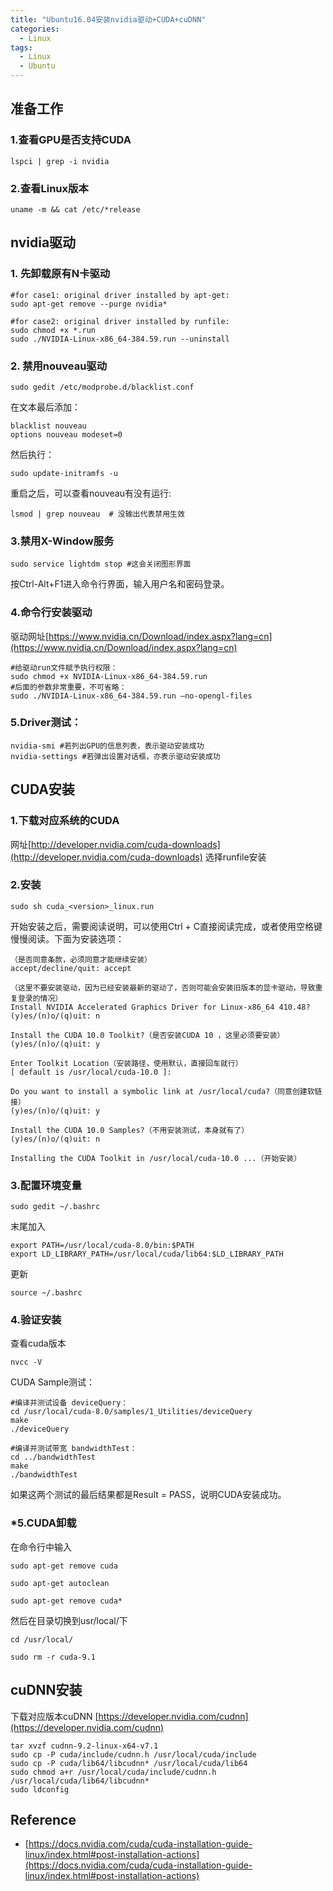 ```yaml
---
title: "Ubuntu16.04安装nvidia驱动+CUDA+cuDNN"
categories:
  - Linux
tags:
  - Linux
  - Ubuntu
---
```



## 准备工作


### 1.查看GPU是否支持CUDA

    lspci | grep -i nvidia
    

### 2.查看Linux版本

    uname -m && cat /etc/*release
    

## nvidia驱动


### 1\. 先卸载原有N卡驱动

    #for case1: original driver installed by apt-get:
    sudo apt-get remove --purge nvidia*
    
    #for case2: original driver installed by runfile:
    sudo chmod +x *.run
    sudo ./NVIDIA-Linux-x86_64-384.59.run --uninstall
    

### 2\. 禁用nouveau驱动

    sudo gedit /etc/modprobe.d/blacklist.conf
    

在文本最后添加：

    blacklist nouveau
    options nouveau modeset=0
    

然后执行：

    sudo update-initramfs -u
    

重启之后，可以查看nouveau有没有运行:

    lsmod | grep nouveau  # 没输出代表禁用生效
    

### 3.禁用X-Window服务

    sudo service lightdm stop #这会关闭图形界面
    

按Ctrl-Alt+F1进入命令行界面，输入用户名和密码登录。

### 4.命令行安装驱动

驱动网址[https://www.nvidia.cn/Download/index.aspx?lang=cn](https://www.nvidia.cn/Download/index.aspx?lang=cn)

    #给驱动run文件赋予执行权限：
    sudo chmod +x NVIDIA-Linux-x86_64-384.59.run
    #后面的参数非常重要，不可省略：
    sudo ./NVIDIA-Linux-x86_64-384.59.run –no-opengl-files
    

### 5.Driver测试：

    nvidia-smi #若列出GPU的信息列表，表示驱动安装成功
    nvidia-settings #若弹出设置对话框，亦表示驱动安装成功
    

## CUDA安装


### 1.下载对应系统的CUDA

网址[http://developer.nvidia.com/cuda-downloads](http://developer.nvidia.com/cuda-downloads) 选择runfile安装

### 2.安装

    sudo sh cuda_<version>_linux.run
    
开始安装之后，需要阅读说明，可以使用Ctrl + C直接阅读完成，或者使用空格键慢慢阅读。下面为安装选项：

    （是否同意条款，必须同意才能继续安装）
    accept/decline/quit: accept

    （这里不要安装驱动，因为已经安装最新的驱动了，否则可能会安装旧版本的显卡驱动，导致重复登录的情况）
    Install NVIDIA Accelerated Graphics Driver for Linux-x86_64 410.48?
    (y)es/(n)o/(q)uit: n

    Install the CUDA 10.0 Toolkit?（是否安装CUDA 10 ，这里必须要安装）
    (y)es/(n)o/(q)uit: y

    Enter Toolkit Location（安装路径，使用默认，直接回车就行）
    [ default is /usr/local/cuda-10.0 ]:  

    Do you want to install a symbolic link at /usr/local/cuda?（同意创建软链接）
    (y)es/(n)o/(q)uit: y

    Install the CUDA 10.0 Samples?（不用安装测试，本身就有了）
    (y)es/(n)o/(q)uit: n

    Installing the CUDA Toolkit in /usr/local/cuda-10.0 ...（开始安装）

    

### 3.配置环境变量

    sudo gedit ~/.bashrc
    

末尾加入

    export PATH=/usr/local/cuda-8.0/bin:$PATH
    export LD_LIBRARY_PATH=/usr/local/cuda/lib64:$LD_LIBRARY_PATH
    

更新

    source ~/.bashrc
    

### 4.验证安装

查看cuda版本

    nvcc -V
    

CUDA Sample测试：

    #编译并测试设备 deviceQuery：
    cd /usr/local/cuda-8.0/samples/1_Utilities/deviceQuery
    make
    ./deviceQuery
    
    #编译并测试带宽 bandwidthTest：
    cd ../bandwidthTest
    make
    ./bandwidthTest
    

如果这两个测试的最后结果都是Result = PASS，说明CUDA安装成功。

### *5.CUDA卸载


在命令行中输入

    sudo apt-get remove cuda 

    sudo apt-get autoclean

    sudo apt-get remove cuda*

然后在目录切换到usr/local/下

    cd /usr/local/

    sudo rm -r cuda-9.1

## cuDNN安装


下载对应版本cuDNN [https://developer.nvidia.com/cudnn](https://developer.nvidia.com/cudnn)

    tar xvzf cudnn-9.2-linux-x64-v7.1
    sudo cp -P cuda/include/cudnn.h /usr/local/cuda/include
    sudo cp -P cuda/lib64/libcudnn* /usr/local/cuda/lib64
    sudo chmod a+r /usr/local/cuda/include/cudnn.h /usr/local/cuda/lib64/libcudnn*
    sudo ldconfig
    

## Reference


- [https://docs.nvidia.com/cuda/cuda-installation-guide-linux/index.html#post-installation-actions](https://docs.nvidia.com/cuda/cuda-installation-guide-linux/index.html#post-installation-actions)
